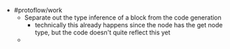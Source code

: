 - #protoflow/work
	- Separate out the type inference of a block from the code generation
		- technically this already happens since the node has the get node type, but the code doesn't quite reflect this yet
	-